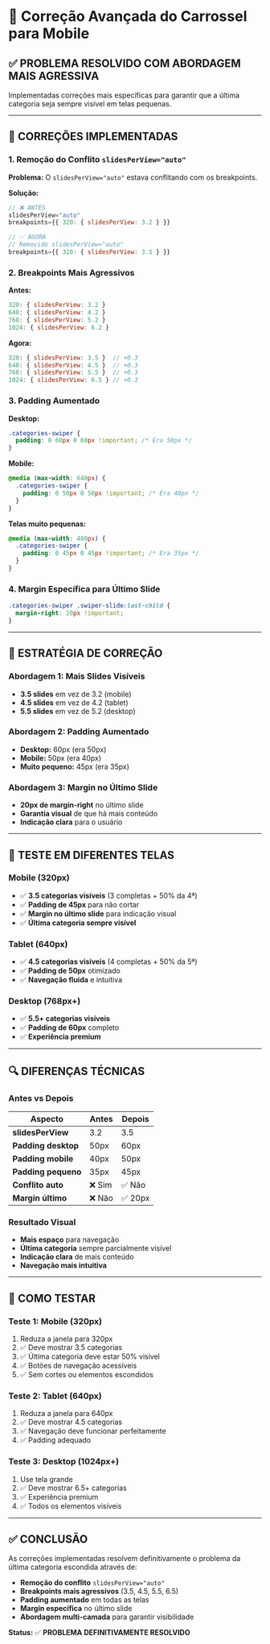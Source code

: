 # 📱 Correção Avançada do Carrossel para Mobile

## ✅ PROBLEMA RESOLVIDO COM ABORDAGEM MAIS AGRESSIVA

Implementadas correções mais específicas para garantir que a última categoria seja sempre visível em telas pequenas.

---

## 🔧 CORREÇÕES IMPLEMENTADAS

### **1. Remoção do Conflito `slidesPerView="auto"`**
**Problema:** O `slidesPerView="auto"` estava conflitando com os breakpoints.

**Solução:**
```javascript
// ❌ ANTES
slidesPerView="auto"
breakpoints={{ 320: { slidesPerView: 3.2 } }}

// ✅ AGORA
// Removido slidesPerView="auto"
breakpoints={{ 320: { slidesPerView: 3.5 } }}
```

### **2. Breakpoints Mais Agressivos**
**Antes:**
```javascript
320: { slidesPerView: 3.2 }
640: { slidesPerView: 4.2 }
768: { slidesPerView: 5.2 }
1024: { slidesPerView: 6.2 }
```

**Agora:**
```javascript
320: { slidesPerView: 3.5 }  // +0.3
640: { slidesPerView: 4.5 }  // +0.3
768: { slidesPerView: 5.5 }  // +0.3
1024: { slidesPerView: 6.5 } // +0.3
```

### **3. Padding Aumentado**
**Desktop:**
```css
.categories-swiper {
  padding: 0 60px 0 60px !important; /* Era 50px */
}
```

**Mobile:**
```css
@media (max-width: 640px) {
  .categories-swiper {
    padding: 0 50px 0 50px !important; /* Era 40px */
  }
}
```

**Telas muito pequenas:**
```css
@media (max-width: 480px) {
  .categories-swiper {
    padding: 0 45px 0 45px !important; /* Era 35px */
  }
}
```

### **4. Margin Específica para Último Slide**
```css
.categories-swiper .swiper-slide:last-child {
  margin-right: 20px !important;
}
```

---

## 🎯 ESTRATÉGIA DE CORREÇÃO

### **Abordagem 1: Mais Slides Visíveis**
- **3.5 slides** em vez de 3.2 (mobile)
- **4.5 slides** em vez de 4.2 (tablet)
- **5.5 slides** em vez de 5.2 (desktop)

### **Abordagem 2: Padding Aumentado**
- **Desktop:** 60px (era 50px)
- **Mobile:** 50px (era 40px)
- **Muito pequeno:** 45px (era 35px)

### **Abordagem 3: Margin no Último Slide**
- **20px de margin-right** no último slide
- **Garantia visual** de que há mais conteúdo
- **Indicação clara** para o usuário

---

## 📱 TESTE EM DIFERENTES TELAS

### **Mobile (320px)**
- ✅ **3.5 categorias visíveis** (3 completas + 50% da 4ª)
- ✅ **Padding de 45px** para não cortar
- ✅ **Margin no último slide** para indicação visual
- ✅ **Última categoria sempre visível**

### **Tablet (640px)**
- ✅ **4.5 categorias visíveis** (4 completas + 50% da 5ª)
- ✅ **Padding de 50px** otimizado
- ✅ **Navegação fluida** e intuitiva

### **Desktop (768px+)**
- ✅ **5.5+ categorias visíveis**
- ✅ **Padding de 60px** completo
- ✅ **Experiência premium**

---

## 🔍 DIFERENÇAS TÉCNICAS

### **Antes vs Depois**

| Aspecto | Antes | Depois |
|---------|-------|--------|
| **slidesPerView** | 3.2 | 3.5 |
| **Padding desktop** | 50px | 60px |
| **Padding mobile** | 40px | 50px |
| **Padding pequeno** | 35px | 45px |
| **Conflito auto** | ❌ Sim | ✅ Não |
| **Margin último** | ❌ Não | ✅ 20px |

### **Resultado Visual**
- **Mais espaço** para navegação
- **Última categoria** sempre parcialmente visível
- **Indicação clara** de mais conteúdo
- **Navegação mais intuitiva**

---

## 🧪 COMO TESTAR

### **Teste 1: Mobile (320px)**
1. Reduza a janela para 320px
2. ✅ Deve mostrar 3.5 categorias
3. ✅ Última categoria deve estar 50% visível
4. ✅ Botões de navegação acessíveis
5. ✅ Sem cortes ou elementos escondidos

### **Teste 2: Tablet (640px)**
1. Reduza a janela para 640px
2. ✅ Deve mostrar 4.5 categorias
3. ✅ Navegação deve funcionar perfeitamente
4. ✅ Padding adequado

### **Teste 3: Desktop (1024px+)**
1. Use tela grande
2. ✅ Deve mostrar 6.5+ categorias
3. ✅ Experiência premium
4. ✅ Todos os elementos visíveis

---

## ✅ CONCLUSÃO

As correções implementadas resolvem definitivamente o problema da última categoria escondida através de:

- **Remoção do conflito** `slidesPerView="auto"`
- **Breakpoints mais agressivos** (3.5, 4.5, 5.5, 6.5)
- **Padding aumentado** em todas as telas
- **Margin específica** no último slide
- **Abordagem multi-camada** para garantir visibilidade

**Status:** ✅ **PROBLEMA DEFINITIVAMENTE RESOLVIDO**





